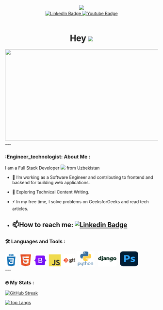 <div id="header" align="center">
  <img src="https://media.giphy.com/media/M9gbBd9nbDrOTu1Mqx/giphy.gif" width="100"/>
  <div id="badges">
  <a href="https://www.linkedin.com/in/amirkhon-khaitov-973ab5203/">
    <img src="https://img.shields.io/badge/LinkedIn-blue?style=for-the-badge&logo=linkedin&logoColor=white" alt="LinkedIn Badge"/>
  </a>
  <a href="https://www.youtube.com/channel/UCZyPfn_IuNoclSYaisqQ59w">
    <img src="https://img.shields.io/badge/YouTube-red?style=for-the-badge&logo=youtube&logoColor=white" alt="Youtube Badge"/>
  </a>
 </div>
 <img src="https://komarev.com/ghpvc/?username=AmirxonEngineer&style=flat-square&color=blue" alt=""/>
  <h1>
  Hey
  <img src="https://media.giphy.com/media/hvRJCLFzcasrR4ia7z/giphy.gif" width="30px"/>
</h1>
</div>
<div align="center">
  <img src="https://media.giphy.com/media/dWesBcTLavkZuG35MI/giphy.gif" width="600" height="300"/>
</div>
---

### :Engineer_technologist: About Me :
I am a Full Stack Developer <img src="https://media.giphy.com/media/WUlplcMpOCEmTGBtBW/giphy.gif" width="30"> from Uzbekistan
- :telescope: I’m working as a Software Engineer and contributing to frontend and backend for building web applications.

- :seedling: Exploring Technical Content Writing.

- :zap: In my free time, I solve problems on GeeksforGeeks and read tech articles.

- :mailbox:How to reach me: [![Linkedin Badge](https://img.shields.io/badge/-Amirxon-blue?style=flat&logo=Linkedin&logoColor=white)](https://www.linkedin.com/in/amirkhon-khaitov-973ab5203/)
  ---

### :hammer_and_wrench: Languages and Tools :
<div>
  <img src="https://github.com/devicons/devicon/blob/master/icons/css3/css3-plain-wordmark.svg"  title="CSS3" alt="CSS" width="40" height="40"/>&nbsp;
  <img src="https://github.com/devicons/devicon/blob/master/icons/html5/html5-original.svg" title="HTML5" alt="HTML" width="40" height="40"/>&nbsp;
  <img src="https://github.com/devicons/devicon/blob/master/icons/bootstrap/bootstrap-original.svg" width="40" height="40"/>&nbsp;
  <img src="https://github.com/devicons/devicon/blob/master/icons/javascript/javascript-original.svg" title="JavaScript" alt="JavaScript" width="40" height="40"/>&nbsp;
  <img src="https://github.com/devicons/devicon/blob/master/icons/git/git-original-wordmark.svg" title="Git" **alt="Git" width="40" height="40"/>
  <img src=  "https://github.com/devicons/devicon/blob/master/icons/python/python-original-wordmark.svg" title = ""Python alt ="Python" width="60" height="50"/> &nbsp;
  <img src="https://github.com/devicons/devicon/blob/master/icons/django/django-plain-wordmark.svg" title="Django" alt ="Django" width="60" height="50"/> &nbsp;
  <img src=  "https://github.com/devicons/devicon/blob/master/icons/photoshop/photoshop-original.svg" title="Photoshop" alt ="Photoshop" width="60" height="50"/> &nbsp;
  
 
 </div>
---

### :fire: My Stats :
[![GitHub Streak](https://streak-stats.demolab.com?user=AmirxonEngineer&theme=github-green-purple)](https://git.io/streak-stats)

[![Top Langs](https://github-readme-stats.vercel.app/api/top-langs/?username=AmirxonEngineer&layout=compact&theme=vision-friendly-dark)](https://github.com/anuraghazra/github-readme-stats)
